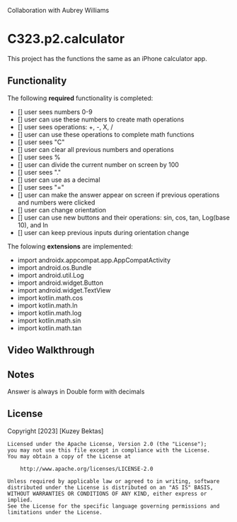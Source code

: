 Collaboration with Aubrey Williams

# C323.p2.calculator
This project has the functions the same as an iPhone calculator app. 

## Functionality 
The following **required** functionality is completed:
* [] user sees numbers 0-9
* [] user can use these numbers to create math operations
* [] user sees operations: +, -, X, /
* [] user can use these operations to complete math functions
* [] user sees "C"
* [] user can clear all previous numbers and operations
* [] user sees %
* [] user can divide the current number on screen by 100
* [] user sees "."
* [] user can use as a decimal
* [] user sees "="
* [] user can make the answer appear on screen if previous operations and numbers were clicked
* [] user can change orientation
* [] user can use new buttons and their operations: sin, cos, tan, Log(base 10), and ln
* [] user can keep previous inputs during orientation change

The folowing **extensions** are implemented:
* import androidx.appcompat.app.AppCompatActivity
* import android.os.Bundle
* import android.util.Log
* import android.widget.Button
* import android.widget.TextView
* import kotlin.math.cos
* import kotlin.math.ln
* import kotlin.math.log
* import kotlin.math.sin
* import kotlin.math.tan
  
## Video Walkthrough 



## Notes
Answer is always in Double form with decimals

## License
Copyright [2023] [Kuzey Bektas]

    Licensed under the Apache License, Version 2.0 (the "License");
    you may not use this file except in compliance with the License.
    You may obtain a copy of the License at

        http://www.apache.org/licenses/LICENSE-2.0

    Unless required by applicable law or agreed to in writing, software
    distributed under the License is distributed on an "AS IS" BASIS,
    WITHOUT WARRANTIES OR CONDITIONS OF ANY KIND, either express or implied.
    See the License for the specific language governing permissions and
    limitations under the License.
